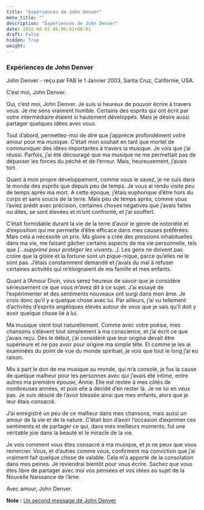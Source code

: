 ```yaml
---
title: "Expériences de John Denver"
menu_title: ""
description: "Expériences de John Denver"
date: 2022-06-01 06:00:01+00:01
draft: False
hidden: True
weight:
---
```

### Expériences de John Denver

John Denver - reçu par FAB le 1 Janvier 2003, Santa Cruz, Californie, USA.

C’est moi, John Denver.

Oui, c’est moi, John Denver. Je suis si heureux de pouvoir écrire à travers vous. Je me sens vraiment humble. Certains des esprits qui ont écrit par votre intermédiaire étaient si hautement développés. Mais je désire aussi partager quelques idées avec vous.

Tout d’abord, permettez-moi de dire que j’apprécie profondément votre amour pour ma musique. C’était mon souhait en tant que mortel de communiquer des idées importantes à travers  la musique. Je vois que j’ai réussi. Parfois, j’ai été découragé que ma musique ne me permettait pas de dépasser les forces du péché et de l’erreur. Mais, heureusement, j’avais tort.

Quant à mon propre développement, comme vous le savez, je ne suis dans le monde des esprits que depuis peu de temps. Je vous ai rendu visite peu de temps après ma mort. A cette époque, j’étais euphorique d’être hors du corps et sans soucis de la terre. Mais peu de temps après, comme vous l’aviez prédit avec précision, certaines choses négatives que j’avais faites ou dites, se sont élevées et m’ont confronté, et j’ai souffert.

C’était formidable durant la vie de la terre d’avoir le genre de notoriété et d’exposition qui me permette d’être efficace dans mes causes préférées. Mais cela a nécessité un prix. Ma gloire a créé des pressions inhabituelles dans ma vie, me faisant gâcher certains aspects de ma vie personnelle, tels que *[...supprimé pour protéger les vivants...]*. Les gens ne doivent pas croire que la gloire et la fortune sont un pique-nique, parce qu’elles ne le sont pas. J’étais constamment demandé et j’avais du mal à refuser certaines activités qui m’éloignaient de ma famille et mes enfants.

Quant à l’Amour Divin, vous serez heureux de savoir que je considère sérieusement ce que vous m’avez dit à ce sujet. J’ai essayé de l’expérimenter et des sentiments nouveaux ont surgi dans mon âme. Je crois donc qu’il y a quelque chose avec lui. Par ailleurs, j’ai vu tellement d’activités d’esprits angéliques élevés autour de vous que je sais qu’il doit y avoir quelque chose lié à lui.

Ma musique vient tout naturellement. Comme avec votre poésie, mes chansons s’élèvent tout simplement à ma conscience, et j’ai écrit ce que j’avais reçu. Dès le début, j’ai considéré que leur origine devait être supérieure et ne pas avoir pour origine ma simple tête. Et comme je les ai examinées du point de vue du monde spirituel, je vois que tout le long j’ai eu raison.

Mis à part le don de ma musique au monde, qui m’a consolé, je fus la cause de quelque malheur pour les personnes avec qui j’avais été intime, entre autres ma première épouse, Annie. Elle est restée à mes côtés de nombreuses années, et puis elle a décidé d’en rester là. Je ne lui en veux pas. Je suis désolé de l’avoir blessée ainsi que mes enfants, alors que je leur étais consacré.

J’ai enregistré un peu de ce malheur dans mes chansons, mais aussi un amour de la vie et de la nature. C’était bon d’avoir l’occasion d’exprimer ces sentiments et de partager ce qui, dans mes meilleurs moments, fut une véritable joie dans la beauté et le miracle de la vie.

Je vois comment vous êtes consacré à ma musique, et je ne peux que vous remercier. Vous, et d’autres comme vous, confirment ma conviction que j’ai vraiment fait quelque chose de valable. Cela m’a apporté de la consolation dans mes peines. Je reviendrai bientôt pour vous écrire. Sachez que vous êtes libre de partager avec moi vos pensées et vos idées au sujet de la Nouvelle Naissance de l’âme.

Avec amour, John Denver.

**Note :** [Un second message de John Denver](/fr-contemporary-messages/fr-contemporary-messages-by-date-order/fr-contemporary-messages-2003/fr-2003-1-23-1-fab-john-denver/)
